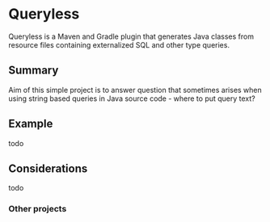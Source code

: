 # Queryless

Queryless is a Maven and Gradle plugin that generates Java classes from resource files containing externalized SQL and other type queries.

## Summary
Aim of this simple project is to answer question that sometimes arises when using string based queries in Java source code - where to put query text?


## Example
todo

## Considerations
todo

### Other projects
